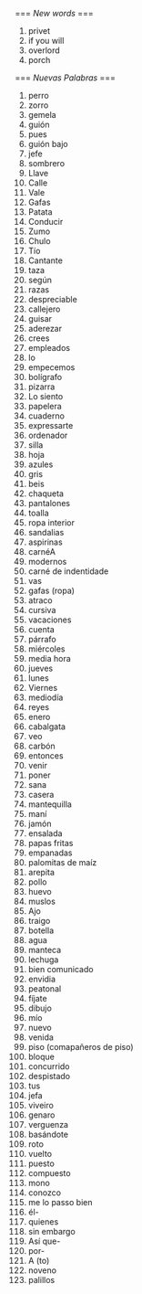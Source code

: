 === *New words* ===

1. privet
2. if you will
3. overlord
4. porch

=== *Nuevas Palabras* ===

1. perro
2. zorro
3. gemela
4. guión
5. pues
6. guión bajo
7. jefe
8. sombrero
9. Llave
10. Calle
11. Vale
12. Gafas
13. Patata
14. Conducir
15. Zumo
16. Chulo
17. Tío
18. Cantante
19. taza
20. según
21. razas
22. despreciable
23. callejero
24. guisar
25. aderezar
26. crees  
27. empleados
28. lo
29. empecemos
30. bolígrafo
31. pizarra
32. Lo siento
33. papelera
34. cuaderno
35. expressarte
36. ordenador
37. silla
38. hoja
39. azules
40. gris
41. beis
42. chaqueta
43. pantalones
44. toalla
45. ropa interior
46. sandalias
47. aspirinas
48. carnéA
49. modernos
50. carné de indentidade
51. vas
52. gafas (ropa)
53. atraco
54. cursiva
55. vacaciones
56. cuenta
57. párrafo
58. miércoles
59. media hora
60. jueves
61. lunes
62. Viernes
63. mediodía
64. reyes
65. enero
66. cabalgata
67. veo
68. carbón
69. entonces
70. venir
71. poner
72. sana
73. casera
74. mantequilla
75. maní
76. jamón
77. ensalada
78. papas fritas
79. empanadas
80. palomitas de maíz
81. arepita
82. pollo
83. huevo
84. muslos
85. Ajo
86. traigo
87. botella
88. agua
89. manteca
90. lechuga
91. bien comunicado
92. envidia
93. peatonal
94. fíjate
95. dibujo
96. mío
97. nuevo
98. venida
99. piso (comapañeros de piso)
100. bloque
101. concurrido
102. despistado
103. tus
104. jefa
105. viveiro
106. genaro
107. verguenza
108. basándote
109. roto
110. vuelto
111. puesto
112. compuesto
113. mono
114. conozco
115. me lo passo bien
116. él-
117. quienes
118. sin embargo
119. Así que-
120. por-
121. A (to)
122. noveno
123. palillos
